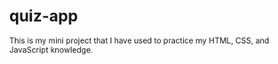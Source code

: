 # quiz-app
This is my mini project that I have used to practice my HTML, CSS, and JavaScript knowledge.
